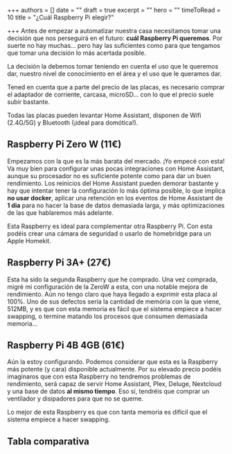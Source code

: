 +++
authors = []
date = ""
draft = true
excerpt = ""
hero = ""
timeToRead = 10
title = "¿Cuál Raspberry Pi elegir?"

+++
Antes de empezar a automatizar nuestra casa necesitamos tomar una decisión que nos perseguirá en el futuro: **cuál Raspberry Pi queremos**. Por suerte no hay muchas... pero hay las suficientes como para que tengamos que tomar una decisión lo más acertada posible.

La decisión la debemos tomar teniendo en cuenta el uso que le queremos dar, nuestro nivel de conocimiento en el área y el uso que le queramos dar.

Tened en cuenta que a parte del precio de las placas, es necesario comprar el adaptador de corriente, carcasa, microSD... con lo que el precio suele subir bastante. 

Todas las placas pueden levantar Home Assistant, disponen de Wifi (2.4G/5G) y Bluetooth (¡ideal para domótica!).

## Raspberry Pi Zero W (11€)

Empezamos con la que es la más barata del mercado. ¡Yo empecé con esta! Va muy bien para configurar unas pocas integraciones con Home Assistant, aunque su procesador no es suficiente potente como para dar un buen rendimiento. Los reinicios del Home Assistant pueden demorar bastante y hay que intentar tener la configuración lo más óptima posible, lo que implica **no usar docker**, aplicar una retención en los eventos de Home Assistant de **1 dia** para no hacer la base de datos demasiada larga, y más optimizaciones de las que hablaremos más adelante. 

Esta Raspberry es ideal para complementar otra Raspberry Pi. Con esta podéis crear una cámara de seguridad o usarlo de homebridge para un Apple Homekit.

## Raspberry Pi 3A+ (27€)

Esta ha sido la segunda Raspberry que he comprado. Una vez comprada, migré mi configuración de la ZeroW a esta, con una notable mejora de rendimiento. Aún no tengo claro que haya llegado a exprimir esta placa al 100%. Uno de sus defectos sería la cantidad de memória con la que viene, 512MB, y es que con esta memoria es fácil que el sistema empiece a hacer swapping, o termine matando los procesos que consumen demasiada memoria...

## Raspberry Pi 4B 4GB (61€)

Aún la estoy configurando. Podemos considerar que esta es la Raspberry más potente (y cara) disponible actualmente. Por su elevado precio podéis imaginaros que con esta Raspberry no tendremos problemas de rendimiento, será capaz de servir Home Assistant, Plex, Deluge, Nextcloud y una base de datos **al mismo tiempo**. Eso sí, tendréis que comprar un ventilador y disipadores para que no se queme. 

Lo mejor de esta Raspberry es que con tanta memoria es difícil que el sistema empiece a hacer swapping. 

## Tabla comparativa